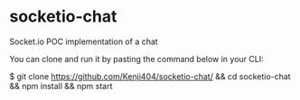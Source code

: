 # socketio-chat
Socket.io POC implementation of a chat


You can clone and run it by pasting the command below in your CLI:

$ git clone https://github.com/Kenji404/socketio-chat/ && cd socketio-chat && npm install && npm start
